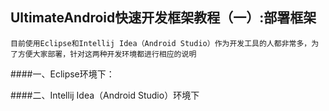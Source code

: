 UltimateAndroid快速开发框架教程（一）:部署框架
-----
````目前使用Eclipse和Intellij Idea（Android Studio）作为开发工具的人都非常多，为了方便大家部署，针对这两种开发环境都进行相应的说明````

####一、Eclipse环境下：

####二、Intellij Idea（Android Studio）环境下